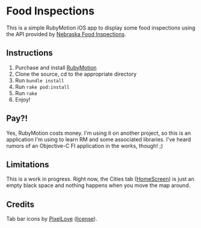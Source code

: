 Food Inspections
================

This is a simple RubyMotion iOS app to display some food inspections using the 
API provided by [Nebraska Food Inspections](http://foodinspections.opennebraska.io).

Instructions
------------
1. Purchase and install [RubyMotion](http://www.rubymotion.com)
2. Clone the source, cd to the appropriate directory
3. Run `bundle install`
4. Run `rake pod:install`
5. Run `rake`
6. Enjoy!

Pay?!
-----
Yes, RubyMotion costs money. I'm using it on another project, so this is an application I'm using 
to learn RM and some associated libraries. I've heard rumors of an Objective-C FI application in 
the works, though! ;)

Limitations
-----------
This is a work in progress. Right now, the Cities tab ([HomeScreen](https://github.com/rnelson/fi-ios/blob/master/app/screens/home_screen.rb)) 
is just an empty black space and nothing happens when you move the map around.

Credits
-------
Tab bar icons by [PixelLove](http://www.pixellove.com) ([license](http://www.pixellove.com/free-license)).
